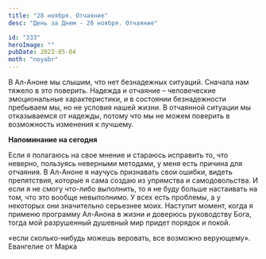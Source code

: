 ```yaml
---
title: "28 ноября. Отчаяние"
desc: "День за Днем - 28 ноября. Отчаяние"

id: "333"
heroImage: ""
pubDate: 2023-05-04
moth: "noyabr"
---
```


В Ал-Аноне мы слышим, что нет безнадежных ситуаций. Сначала нам тяжело в это
поверить. Надежда и отчаяние – человеческие эмоциональные характеристики, и в
состоянии безнадежности пребываем мы, но не условия нашей жизни. В отчаянной
ситуации мы отказываемся от надежды, потому что мы не можем поверить в
возможность изменения к лучшему.

**Напоминание на сегодня**

Если я полагаюсь на свое мнение и стараюсь исправить то, что неверно,
пользуясь неверными методами, у меня есть причина для отчаяния. В Ал-Аноне я
научусь признавать свои ошибки, видеть препятствия, которые я сама создаю из
упрямства и самодовольства. И если я не смогу что-либо выполнить, то я не буду
больше настаивать на том, что это вообще невыполнимо. У всех есть проблемы, а
у некоторых они значительно серьезнее моих. Наступит момент, когда я применю
программу Ал-Анона в жизни и доверюсь руководству Бога, тогда мой разрушенный
душевный мир придет порядок и покой.

«если сколько-нибудь можешь веровать, все возможно верующему». Евангелие от
Марка
